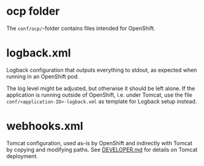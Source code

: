 # ocp folder

The `conf/ocp/`-folder contains files intended for OpenShift.

# logback.xml

Logback configuration that outputs everything to stdout, as expected when running in an OpenShift pod.

The log level might be adjusted, but otherwise it should be left alone. If the application
is running outside of OpenShift, i.e. under Tomcat, use the file `conf/<application-ID>-logback.xml` 
as template for Logback setup instead.

# webhooks.xml

Tomcat configuration, used as-is by OpenShift and indirectly with Tomcat by copying and modifying paths.
See [DEVELOPER.md](../../DEVELOPER.md) for details on Tomcat deployment.
